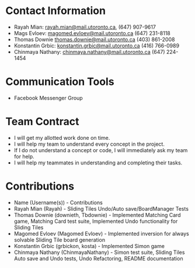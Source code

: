 # Contact Information
* Rayah Mian: rayah.mian@mail.utoronto.ca, (647) 907-9617
* Mags Evloev: magomed.evloev@mail.utoronto.ca (647) 231-8118
* Thomas Downie thomas.downie@mail.utoronto.ca (403) 861-2008
* Konstantin Grbic: konstantin.grbic@mail.utoronto.ca (416) 766-0989
* Chinmaya Nathany: chinmaya.nathany@mail.utoronto.ca (647) 224-1454

# Communication Tools
* Facebook Messenger Group

# Team Contract
* I will get my allotted work done on time.
* I will help my team to understand every concept in the project.
* If I do not understand a concept or code, I will immediately ask my team for help.
* I will help my teammates in understanding and completing their tasks.

# Contributions
* Name (Username(s)) - Contributions
* Rayah Mian (Rayah) - Sliding Tiles Undo/Auto save/BoardManager Tests
* Thomas Downie (downieth, Tbdownie) - Implemented Matching Card game, Matching Card test suite, Implemented Undo functionality for Sliding Tiles
* Magomed Evloev (Magomed Evloev) - Implemented inversion for always solvable Sliding Tile board generation
* Konstantin Grbic (grbickon, kosta) - Implemented Simon game
* Chinmaya Nathany (ChinmayaNathany) - Simon test suite, Sliding Tiles Auto save and Undo tests, Undo Refactoring, README documentation